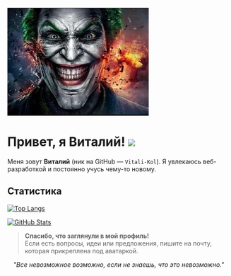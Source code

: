 
![Banner](assets/EschkereTrimed.png)

# Привет, я Виталий! <img src="https://media.giphy.com/media/hvRJCLFzcasrR4ia7z/giphy.gif" width="28">

Меня зовут **Виталий** (ник на GitHub — `Vitali-Kol`). Я увлекаюсь веб-разработкой и постоянно учусь чему-то новому.  


## Статистика

<!-- Самые используемые языки -->
[![Top Langs](https://github-readme-stats.vercel.app/api/top-langs/?username=Vitali-Kol&layout=compact&theme=radical)](https://github.com/anuraghazra/github-readme-stats)

<!-- Общая статистика GitHub -->
[![GitHub Stats](https://github-readme-stats.vercel.app/api?username=Vitali-Kol&show_icons=true&theme=radical)](https://github.com/anuraghazra/github-readme-stats)



> **Спасибо, что заглянули в мой профиль!**  
> Если есть вопросы, идеи или предложения, пишите на почту, которая прикреплена под аватаркой.


<p align="center">
  <i>"Все невозможное возможно, если не знаешь, что это невозможно."</i>
</p>
